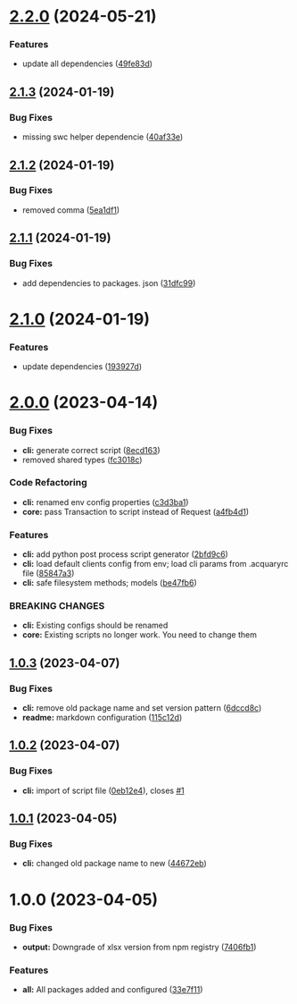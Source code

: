 # [2.2.0](https://github.com/dodevs/Acquary/compare/cli-v2.1.3...cli-v2.2.0) (2024-05-21)


### Features

* update all dependencies ([49fe83d](https://github.com/dodevs/Acquary/commit/49fe83d9838c1b19d224c05aa4812ffca2be5989))

## [2.1.3](https://github.com/dodevs/Acquary/compare/cli-v2.1.2...cli-v2.1.3) (2024-01-19)


### Bug Fixes

* missing swc helper dependencie ([40af33e](https://github.com/dodevs/Acquary/commit/40af33e628df7975adb3ffc13de1b9c8e2304992))

## [2.1.2](https://github.com/dodevs/Acquary/compare/cli-v2.1.1...cli-v2.1.2) (2024-01-19)


### Bug Fixes

* removed comma ([5ea1df1](https://github.com/dodevs/Acquary/commit/5ea1df141203416f2914d2126ad3f354c510173c))

## [2.1.1](https://github.com/dodevs/Acquary/compare/cli-v2.1.0...cli-v2.1.1) (2024-01-19)


### Bug Fixes

* add dependencies to packages. json ([31dfc99](https://github.com/dodevs/Acquary/commit/31dfc99458dce06a833ac774d1669d940574235f))

# [2.1.0](https://github.com/dodevs/Acquary/compare/cli-v2.0.0...cli-v2.1.0) (2024-01-19)


### Features

* update dependencies ([193927d](https://github.com/dodevs/Acquary/commit/193927d22fc3b12f82f5a2bd09206f9f7264a756))

# [2.0.0](https://github.com/dodevs/Acquary/compare/cli-v1.0.3...cli-v2.0.0) (2023-04-14)


### Bug Fixes

* **cli:** generate correct script ([8ecd163](https://github.com/dodevs/Acquary/commit/8ecd1630397c8ec2bbbbd5f0d37497d39a0f699f))
* removed shared types ([fc3018c](https://github.com/dodevs/Acquary/commit/fc3018cbb5dd93830feb5533afe534768c3f142b))


### Code Refactoring

* **cli:** renamed env config properties ([c3d3ba1](https://github.com/dodevs/Acquary/commit/c3d3ba18862a5e00171b3148eb8a6a8b0815912e))
* **core:** pass Transaction to script instead of Request ([a4fb4d1](https://github.com/dodevs/Acquary/commit/a4fb4d1bc83b7492b4095daf9686f096a0d8db47))


### Features

* **cli:** add python post process script generator ([2bfd9c6](https://github.com/dodevs/Acquary/commit/2bfd9c67cd825128ab9f2d3a9a0b864da958360f))
* **cli:** load default clients config from env; load cli params from .acquaryrc file ([85847a3](https://github.com/dodevs/Acquary/commit/85847a31835c7a93b6e0345441a6e424f8eb3be3))
* **cli:** safe filesystem methods; models ([be47fb6](https://github.com/dodevs/Acquary/commit/be47fb6435ec168512fe7f857a31d8401fcc9542))


### BREAKING CHANGES

* **cli:** Existing configs should be renamed
* **core:** Existing scripts no longer work. You need to change them

## [1.0.3](https://github.com/dodevs/Acquary/compare/cli-v1.0.2...cli-v1.0.3) (2023-04-07)


### Bug Fixes

* **cli:** remove old package name and set version pattern ([6dccd8c](https://github.com/dodevs/Acquary/commit/6dccd8cbe5ab4c19912b0fd1e4db51be81e3090b))
* **readme:** markdown configuration ([115c12d](https://github.com/dodevs/Acquary/commit/115c12d585c7ee58e37db000a5e5222c20a85d84))

## [1.0.2](https://github.com/dodevs/Acquary/compare/cli-v1.0.1...cli-v1.0.2) (2023-04-07)


### Bug Fixes

* **cli:** import of script file ([0eb12e4](https://github.com/dodevs/Acquary/commit/0eb12e4eb76357ca2e34d24fb75d0ea85aa3da74)), closes [#1](https://github.com/dodevs/Acquary/issues/1)

## [1.0.1](https://github.com/dodevs/Acquary/compare/cli-v1.0.0...cli-v1.0.1) (2023-04-05)


### Bug Fixes

* **cli:** changed old package name to new ([44672eb](https://github.com/dodevs/Acquary/commit/44672eb9fafcc93a4722fcb5b6726b7142692307))

# 1.0.0 (2023-04-05)


### Bug Fixes

* **output:** Downgrade of xlsx version from npm registry ([7406fb1](https://github.com/dodevs/Acquary/commit/7406fb138c791535561463cc8957c97bf804d998))


### Features

* **all:** All packages added and configured ([33e7f11](https://github.com/dodevs/Acquary/commit/33e7f11bccc1a4328ea41274329293cfe41abd7c))

